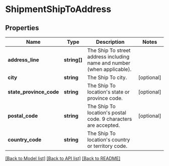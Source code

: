 # ShipmentShipToAddress

## Properties
Name | Type | Description | Notes
------------ | ------------- | ------------- | -------------
**address_line** | **string[]** | The Ship To street address including name and number (when applicable). | 
**city** | **string** | The Ship To city. | [optional] 
**state_province_code** | **string** | The Ship To location&#x27;s state or province code. | [optional] 
**postal_code** | **string** | The Ship To location&#x27;s postal code. 9 characters are accepted. | [optional] 
**country_code** | **string** | The Ship To location&#x27;s country or territory code. | 

[[Back to Model list]](../../README.md#documentation-for-models) [[Back to API list]](../../README.md#documentation-for-api-endpoints) [[Back to README]](../../README.md)

